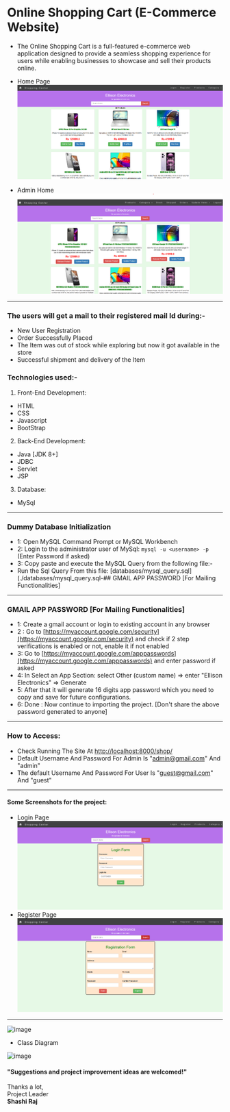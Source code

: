 # Online Shopping Cart (E-Commerce Website)
- The Online Shopping Cart is a full-featured e-commerce web application designed to provide a seamless shopping experience for users while enabling 	businesses to showcase and sell their products online.

- Home Page
![image](images/home.png)
- Admin Home
![image](images/admin-home.png)

---
### The users will get a mail to their registered mail Id during:-
- New User Registration
- Order Successfully Placed
- The Item was out of stock while exploring but now it got available in the store
- Successful shipment and delivery of the Item

### Technologies used:-
1. Front-End Development:
- HTML
- CSS
- Javascript
- BootStrap

2. Back-End Development:
- Java [JDK 8+]
- JDBC
- Servlet
- JSP

3. Database:
- MySql

---
### Dummy Database Initialization 
- 1: Open MySQL Command Prompt or MySQL Workbench
- 2: Login to the administrator user of MySql:
	 ```mysql -u <username> -p``` (Enter Password if asked)
- 3: Copy paste and execute the MySQL Query from the following file:-
- Run the Sql Query From this file: [databases/mysql_query.sql](./databases/mysql_query.sql-## GMAIL APP PASSWORD [For Mailing Functionalities]
---
### GMAIL APP PASSWORD [For Mailing Functionalities]
- 1: Create a gmail account or login to existing account in any browser
- 2 : Go to [https://myaccount.google.com/security](https://myaccount.google.com/security) and check if 2 step verifications is enabled or not, enable it if not enabled
- 3: Go to [https://myaccount.google.com/apppasswords](https://myaccount.google.com/apppasswords) and enter password if asked
- 4: In Select an App Section: select Other (custom name) => enter "Ellison Electronics" => Generate
- 5: After that it will generate 16 digits app password which you need to copy and save for future configurations.
- 6: Done : Now continue to importing the project. [Don't share the above password generated to anyone]

---
### How to Access:
- Check Running The Site At  [http://localhost:8000/shop/](http://localhost:8000/shop/)
- Default Username And Password For Admin Is "admin@gmail.com" And "admin"
- The default Username And Password For User Is "guest@gmail.com" And "guest"

---
#### Some Screenshots for the project:
- Login Page
![image](images/login.png)
- Register Page
![image](images/register.png)

---
<img width="404" alt="image" src="https://github.com/shashirajraja/shopping-cart/assets/34605595/cb60c616-c32c-42eb-abe5-494d8574c09a">

- Class Diagram
<img width="589" alt="image" src="https://github.com/shashirajraja/shopping-cart/assets/34605595/d6dbfdb9-5108-4071-b4b6-d055f0370acd">

#### "Suggestions and project improvement ideas are welcomed!"

<bold>Thanks a lot,</bold><br/>
                                                                                                        Project Leader<br/>
                                                                                                         <b>Shashi Raj</b>


